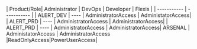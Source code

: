 | Product/Role| Administrator | DevOps | Developer | Flexis |
| ----------- | ----------- |
| ALERT_DEV      |  ----      | AdministratorAccess | AdministatorAccess|
| ALERT_PRD   | ----        | AdministratorAccess | AdministratorAccess|
| ALERT_PRD   | ----        | AdministratorAccess | AdministratorAccess|
ARSENAL | AdministatorAccess | AdministratorAccess |ReadOnlyAccess|PowerUserAccess|

